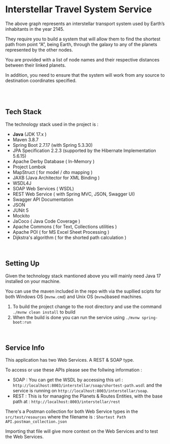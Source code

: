 # Interstellar Travel System Service

The above graph represents an interstellar transport system used by Earth’s inhabitants in the year 2145.

They require you to build a system that will allow them to find the shortest path from point “A”, being Earth, through the galaxy to any of the planets represented by the other nodes.

You are provided with a list of node names and their respective distances between their linked planets.

In addition, you need to ensure that the system will work from any source to destination coordinates specified.

</br>

</br>

## Tech Stack

The technology stack used in the project is :

* **Java** (JDK 17.x )
* Maven 3.8.7
* Spring Boot 2.7.17 (with Spring 5.3.30)
* JPA Specification 2.2.3 (supported by the Hibernate Implementation 5.6.15)
* Apache Derby Database ( In-Memory )
* Project Lombok
* MapStruct ( for model / dto mapping )
* JAXB (Java Architector for XML Binding )
* WSDL4J
* SOAP Web Services ( WSDL)
* REST Web Service ( with Spring MVC, JSON, Swagger UI)
* Swagger API Documentation
* JSON
* JUNit 5
* Mockito
* JaCoco ( Java Code Coverage )
* Apache Commons ( for Text, Collections utilities )
* Apache POI ( for MS Excel Sheet Processing )
* Dijkstra's algorithm ( for the shorted path calculation )


</br>

## Setting Up

Given the technology stack mantioned above you will mainly need Java 17 installed on your machine.

You can use the maven included in the repo with via the supllied scipts for both Windows OS (`mvnw.cmd`) and Unix OS (`mvnw`)based machines.

1. To build the project change to the root directory and use the command `./mvnw clean install` to build
2. When the build is done you can run the service using `./mvnw spring-boot:run`

</br>

## Service Info

This application has two Web Services. A REST & SOAP type.

To access or use these APIs please see the follwing information :

* SOAP : You can get the WSDL by accessing this url : `http://localhost:8003/interstellar/soap/shortest-path.wsdl` and the service is running on `http://localhost:8003/interstellar/soap`.
* REST : This is for managing the Planets & Routes Entities, with the base path at : `http://localhost:8003/interstellar/rest`

There's a Postman collection for both Web Service types in the `src/test/resources` where the filename is : `Shortest Path API.postman_collection.json`

Importing that file will give more context on the Web Services and to test the Web Services.
